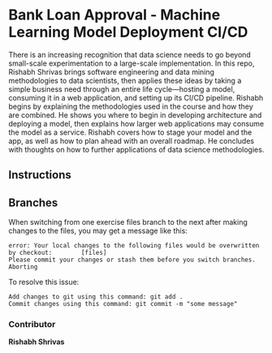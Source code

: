 # Bank Loan Approval - Machine Learning Model Deployment CI/CD

There is an increasing recognition that data science needs to go beyond small-scale experimentation to a large-scale implementation. In this repo, Rishabh Shrivas brings software engineering and data mining methodologies to data scientists, then applies these ideas by taking a simple business need through an entire life cycle—hosting a model, consuming it in a web application, and setting up its CI/CD pipeline. Rishabh begins by explaining the methodologies used in the course and how they are combined. He shows you where to begin in developing architecture and deploying a model, then explains how larger web applications may consume the model as a service. Rishabh covers how to stage your model and the app, as well as how to plan ahead with an overall roadmap. He concludes with thoughts on how to further applications of data science methodologies.

## Instructions

## Branches

When switching from one exercise files branch to the next after making changes to the files, you may get a message like this:

    error: Your local changes to the following files would be overwritten by checkout:        [files]
    Please commit your changes or stash them before you switch branches.
    Aborting

To resolve this issue:
	
    Add changes to git using this command: git add .
	Commit changes using this command: git commit -m "some message"


### Contributor

**Rishabh Shrivas**
